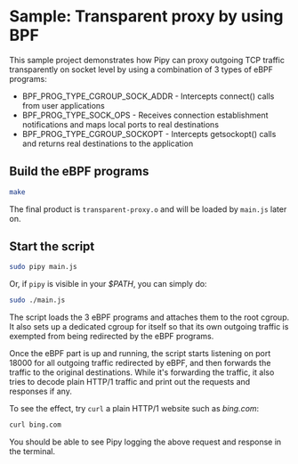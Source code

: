 # Sample: Transparent proxy by using BPF

This sample project demonstrates how Pipy can proxy outgoing TCP traffic transparently on socket level by using a combination of 3 types of eBPF programs:

- BPF_PROG_TYPE_CGROUP_SOCK_ADDR - Intercepts connect() calls from user applications
- BPF_PROG_TYPE_SOCK_OPS - Receives connection establishment notifications and maps local ports to real destinations
- BPF_PROG_TYPE_CGROUP_SOCKOPT - Intercepts getsockopt() calls and returns real destinations to the application

## Build the eBPF programs

```sh
make
```

The final product is `transparent-proxy.o` and will be loaded by `main.js` later on.

## Start the script

```sh
sudo pipy main.js
```

Or, if `pipy` is visible in your *$PATH*, you can simply do:

```sh
sudo ./main.js
```

The script loads the 3 eBPF programs and attaches them to the root cgroup. It also sets up a dedicated cgroup for itself so that its own outgoing traffic is exempted from being redirected by the eBPF programs.

Once the eBPF part is up and running, the script starts listening on port 18000 for all outgoing traffic redirected by eBPF, and then forwards the traffic to the original destinations. While it's forwarding the traffic, it also tries to decode plain HTTP/1 traffic and print out the requests and responses if any.

To see the effect, try `curl` a plain HTTP/1 website such as *bing.com*:

```sh
curl bing.com
```

You should be able to see Pipy logging the above request and response in the terminal.
